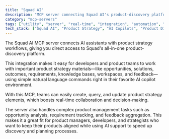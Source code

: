 ```yaml
---
title: "Squad AI"
description: "MCP server connecting Squad AI's product-discovery platform to LLM applications, enabling AI-powered product strategy management."
category: "mcp-servers"
tags: ["utility", "server", "real-time", "integration", "automation", "AI assistants", "product management", "collaboration"]
tech_stack: ["Squad AI", "Product Strategy", "AI Copilots", "Product Discovery", "Requirements Management", "Natural Language Processing"]
---
```


The Squad AI MCP server connects AI assistants with product strategy workflows, giving you direct access to Squad's all-in-one product-discovery platform. 

This integration makes it easy for developers and product teams to work with important product strategy materials—like opportunities, solutions, outcomes, requirements, knowledge bases, workspaces, and feedback—using simple natural language commands right in their favorite AI copilot environment.

With this MCP, teams can easily create, query, and update product strategy elements, which boosts real-time collaboration and decision-making. 

The server also handles complex product management tasks such as opportunity analysis, requirement tracking, and feedback aggregation. This makes it a great fit for product managers, developers, and strategists who want to keep their products aligned while using AI support to speed up discovery and planning processes.